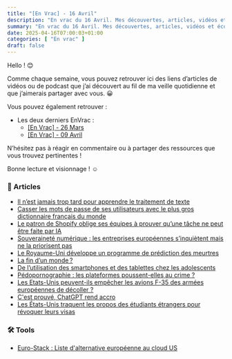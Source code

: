 ```yaml
---
title: "[En Vrac] - 16 Avril"
description: "En vrac du 16 Avril. Mes découvertes, articles, vidéos et écoute qui m'ont intéressé et que je veux partager."
summary: "En vrac du 16 Avril. Mes découvertes, articles, vidéos et écoute qui m'ont intéressé et que je veux partager."
date: 2025-04-16T07:00:03+01:00
categories: [ "En vrac" ]
draft: false
---
```


Hello ! 😊

Comme chaque semaine, vous pouvez retrouver ici des liens d’articles de vidéos ou de podcast que j’ai découvert au fil de ma veille quotidienne et que j’aimerais partager avec vous. 😀

Vous pouvez également retrouver :
- Les deux derniers EnVrac :
    - [[En Vrac] - 26 Mars](https://blog.victorprouff.fr/posts/2025-03-26-envrac/)
    - [[En Vrac] - 09 Avril](https://blog.victorprouff.fr/posts/2025-04-09-envrac/)

N’hésitez pas à réagir en commentaire ou à partager des ressources que vous trouvez pertinentes !

Bonne lecture et visionnage ! ☺️
### 📖 Articles
- [Il n’est jamais trop tard pour apprendre le traitement de texte](https://tcrouzet.com/2025/04/07/traitement-de-texte/)
- [Casser les mots de passe de ses utilisateurs avec le plus gros dictionnaire français du monde](https://zythom.fr/2025/04/casser-les-mots-de-passe-de-ses-utilisateurs-avec-le-plus-gros-dictionnaire-francais-du-monde/)
- [Le patron de Shopify oblige ses équipes à prouver qu’une tâche ne peut être faite par IA](https://next.ink/brief_article/le-patron-de-shopify-oblige-ses-equipes-a-prouver-quune-tache-ne-peut-etre-faite-par-ia/)
- [Souveraineté numérique : les entreprises européennes s’inquiètent mais ne la priorisent pas](https://next.ink/180080/souverainete-numerique-les-entreprises-europeennes-sinquietent-mais-ne-priorisent-pas/)
- [Le Royaume-Uni développe un programme de prédiction des meurtres](https://next.ink/180032/le-royaume-uni-developpe-un-programme-de-prediction-des-meurtres/)
- [La fin d’un monde ?](https://ploum.net/2025-04-08-la-fin.html)
- [De l’utilisation des smartphones et des tablettes chez les adolescents](https://ploum.net/2025-04-10-smartphone_ado.html)
- [Pédopornographie : les plateformes poussent-elles au crime ?](https://next.ink/179904/pedopornographie-les-plateformes-poussent-elles-au-crime/)
- [Les Etats-Unis peuvent-ils empêcher les avions F-35 des armées européennes de décoller ?](https://www.francetvinfo.fr/vrai-ou-fake/vrai-ou-faux-les-etats-unis-peuvent-ils-empecher-les-avions-f-35-des-armees-europeennes-de-decoller_7118070.html)
- [C'est prouvé, ChatGPT rend accro](https://korben.info/chatgpt-dependance-emotionnelle-etude-openai-mit.html)
- [Les États-Unis traquent les propos des étudiants étrangers pour révoquer leurs visas](https://next.ink/180497/les-etats-unis-traquent-les-propos-des-etudiants-etrangers-pour-revoquer-leurs-visas/)
### 🛠️ Tools
- [Euro-Stack : Liste d'alternative européenne au cloud US](https://euro-stack.com/alternatives/) 